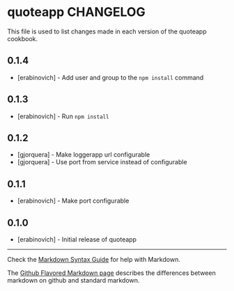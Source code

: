quoteapp CHANGELOG
==================

This file is used to list changes made in each version of the quoteapp cookbook.

0.1.4
-----
- [erabinovich] - Add user and group to the `npm install` command

0.1.3
-----
- [erabinovich] - Run `npm install`

0.1.2
-----
- [gjorquera] - Make loggerapp url configurable
- [gjorquera] - Use port from service instead of configurable

0.1.1
-----
- [erabinovich] - Make port configurable

0.1.0
-----
- [erabinovich] - Initial release of quoteapp

- - -
Check the [Markdown Syntax Guide](http://daringfireball.net/projects/markdown/syntax) for help with Markdown.

The [Github Flavored Markdown page](http://github.github.com/github-flavored-markdown/) describes the differences between markdown on github and standard markdown.
